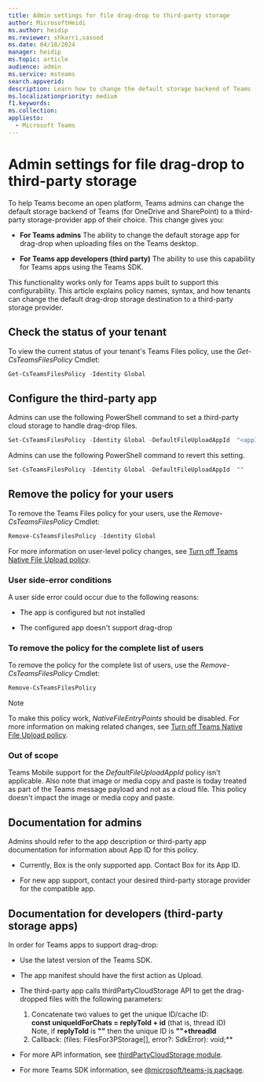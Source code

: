 ```yaml
---
title: Admin settings for file drag-drop to third-party storage 
author: MicrosoftHeidi
ms.author: heidip
ms.reviewer: shkarri,sasood
ms.date: 04/18/2024
manager: heidip
ms.topic: article
audience: admin
ms.service: msteams
search.appverid: 
description: Learn how to change the default storage backend of Teams (for OneDrive and SharePoint).
ms.localizationpriority: medium
f1.keywords: 
ms.collection:
appliesto: 
  - Microsoft Teams
---
```


# Admin settings for file drag-drop to third-party storage

To help Teams become an open platform, Teams admins can change the default storage backend of Teams (for OneDrive and SharePoint) to a third-party storage-provider app of their choice. This change gives you:

- **For Teams admins** The ability to change the default storage app for drag-drop when uploading files on the Teams desktop.

- **For Teams app developers (third party)** The ability to use this capability for Teams apps using the Teams SDK.

This functionality works only for Teams apps built to support this configurability. This article explains policy names, syntax, and how tenants can change the default drag-drop storage destination to a third-party storage provider.

## Check the status of your tenant
To view the current status of your tenant's Teams Files policy, use the *Get-CsTeamsFilesPolicy* Cmdlet:

```powershell
Get-CsTeamsFilesPolicy -Identity Global
```

## Configure the third-party app
Admins can use the following PowerShell command to set a third-party cloud storage to handle drag-drop files.

```powershell
Set-CsTeamsFilesPolicy -Identity Global -DefaultFileUploadAppId  "<appId>"
```

Admins can use the following PowerShell command to revert this setting.

```powershell
Set-CsTeamsFilesPolicy -Identity Global -DefaultFileUploadAppId  ""
```

## Remove the policy for your users
 To remove the Teams Files policy for your users, use the *Remove-CsTeamsFilesPolicy* Cmdlet:

```powershell
Remove-CsTeamsFilesPolicy -Identity Global
```

For more information on user-level policy changes, see [Turn off Teams Native File Upload policy](/microsoftteams/turn-off-teams-native-file-upload-policy).

### User side-error conditions
A user side error could occur due to the following reasons:
- The app is configured but not installed

- The configured app doesn't support drag-drop

### To remove the policy for the complete list of users
To remove the policy for the complete list of users, use the *Remove-CsTeamsFilesPolicy* Cmdlet:

```powershell
Remove-CsTeamsFilesPolicy
```

> [!NOTE]
> To make this policy work, *NativeFileEntryPoints* should be disabled. For more information on making related changes, see [Turn off Teams Native File Upload policy](/microsoftteams/turn-off-teams-native-file-upload-policy).

### Out of scope
Teams Mobile support for the *DefaultFileUploadAppId* policy isn't applicable. Also note that image or media copy and paste is today treated as part of the Teams message payload and not as a cloud file. This policy doesn't impact the image or media copy and paste.

## Documentation for admins
Admins should refer to the app description or third-party app documentation for information about App ID for this policy.

- Currently, Box is the only supported app. Contact Box for its App ID.

- For new app support, contact your desired third-party storage provider for the compatible app.

## Documentation for developers (third-party storage apps)
In order for Teams apps to support drag-drop:
- Use the latest version of the Teams SDK.
- The app manifest should have the first action as Upload.
- The third-party app calls thirdPartyCloudStorage API to get the drag-dropped files with the following parameters:
  1. Concatenate two values to get the unique ID/cache ID:<br>**const uniqueIdForChats = replyToId + id** (that is, thread ID)<br>Note, if **replyToId** is **""** then the unique ID is **""+threadId**
  2. Callback: (files: FilesFor3PStorage[], error?: SdkError): void;**

- For more API information, see [thirdPartyCloudStorage module](/javascript/api/@microsoft/teams-js/thirdpartycloudstorage).
- For more Teams SDK information, see [@microsoft/teams-js package](/javascript/api/@microsoft/teams-js).
